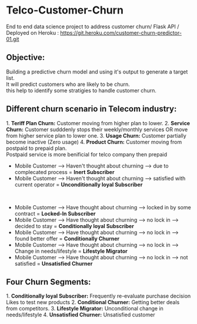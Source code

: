 # Telco-Customer-Churn
End to end data science project to address customer churn/ Flask API / Deployed on Heroku : <a href="https://git.heroku.com/customer-churn-predictor-01.git" target="_blank">https://git.heroku.com/customer-churn-predictor-01.git</a>

<h2>Objective:</h2>
Building a predictive churn model and using it's output to generate a target list.<br>
It will predict customers who are likely to be churn.<br>this help to identify some stratigies to handle customer churn.

<h2>Different churn scenario in Telecom industry:</h2>
1. <b>Teriff Plan Churn:</b> Customer moving from higher plan to lower.
2. <b>Service Churn:</b> Customer sudddenly stops their weekly/monthly services OR move from higher service plan to lower one.
3. <b>Usage Churn:</b> Customer partially become inactive (Zero usage)
4. <b>Product Churn:</b> Customer moving from postpaid to prepaid plan. <br> Postpaid service is more benificial for telco company then prepaid 


<br>
<ul>
<li>Mobile Customer --> Haven't thought about churning --> due to complecated process = <b>Inert Subscriber</b> </li>
<li>Mobile Customer --> Haven't thought about churning --> satisfied with current operator = <b>Unconditionally loyal Subscriber</b> </li>
</ul>
<br>
<ul>
<li>Mobile Customer --> Have thought about churning --> locked in by some contract = <b> Locked-In Subscriber</b> </li>
<li>Mobile Customer --> Have thought about churning --> no lock in --> decided to stay = <b> Conditionally loyal Subscriber</b> </li>
<li>Mobile Customer --> Have thought about churning --> no lock in --> found better offer = <b> Conditionally Churner</b> </li>
<li>Mobile Customer --> Have thought about churning --> no lock in --> Change in needs/lifestyle = <b> Lifestyle Migrator</b> </li>
<li>Mobile Customer --> Have thought about churning --> no lock in --> not satisfied = <b> Unsatisfied Churner</b> </li>
</ul>

<h2>Four Churn Segments:</h2>
1. <b>Conditionally loyal Subscriber:</b> Frequently re-evaluate purchase decision<br>
Likes to test new products
2. <b>Conditional Churner:</b> Getting better deals from competitors.
3. <b>Lifestyle Migrator:</b> Unconditional change in needs/lifestyle
4. <b>Unsatisfied Churner:</b> Unsatisfied customer 

<br>



